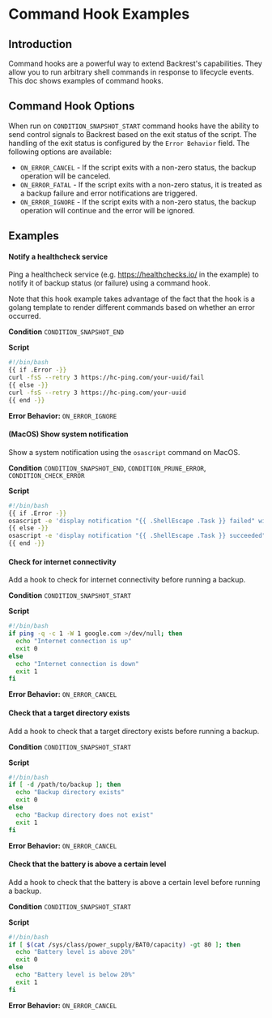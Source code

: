 # Command Hook Examples

## Introduction

Command hooks are a powerful way to extend Backrest's capabilities. They allow you to run arbitrary shell commands in response to lifecycle events. This doc shows examples of command hooks.

## Command Hook Options

When run on `CONDITION_SNAPSHOT_START` command hooks have the ability to send control signals to Backrest based on the exit status of the script. The handling of the exit status is configured by the `Error Behavior` field. The following options are available:

- `ON_ERROR_CANCEL` - If the script exits with a non-zero status, the backup operation will be canceled.
- `ON_ERROR_FATAL` - If the script exits with a non-zero status, it is treated as a backup failure and error notifications are triggered.
- `ON_ERROR_IGNORE` - If the script exits with a non-zero status, the backup operation will continue and the error will be ignored.

## Examples


#### Notify a healthcheck service

Ping a healthcheck service (e.g. https://healthchecks.io/ in the example) to notify it of backup status (or failure) using a command hook.

Note that this hook example takes advantage of the fact that the hook is a golang template to render different commands based on whether an error occurred.

**Condition** `CONDITION_SNAPSHOT_END`

**Script**

```bash
#!/bin/bash
{{ if .Error -}}
curl -fsS --retry 3 https://hc-ping.com/your-uuid/fail
{{ else -}}
curl -fsS --retry 3 https://hc-ping.com/your-uuid
{{ end -}}
```

**Error Behavior:** `ON_ERROR_IGNORE`

#### (MacOS) Show system notification

Show a system notification using the `osascript` command on MacOS.

**Condition** `CONDITION_SNAPSHOT_END`, `CONDITION_PRUNE_ERROR`, `CONDITION_CHECK_ERROR`

**Script**

```bash
#!/bin/bash
{{ if .Error -}}
osascript -e 'display notification "{{ .ShellEscape .Task }} failed" with title "Backrest"'
{{ else -}}
osascript -e 'display notification "{{ .ShellEscape .Task }} succeeded" with title "Backrest"'
{{ end -}}
```


#### Check for internet connectivity

Add a hook to check for internet connectivity before running a backup.

**Condition** `CONDITION_SNAPSHOT_START`

**Script**

```bash
#!/bin/bash
if ping -q -c 1 -W 1 google.com >/dev/null; then
  echo "Internet connection is up"
  exit 0
else
  echo "Internet connection is down"
  exit 1
fi
```

**Error Behavior:** `ON_ERROR_CANCEL`

#### Check that a target directory exists

Add a hook to check that a target directory exists before running a backup.

**Condition** `CONDITION_SNAPSHOT_START`

**Script**

```bash
#!/bin/bash
if [ -d /path/to/backup ]; then
  echo "Backup directory exists"
  exit 0
else
  echo "Backup directory does not exist"
  exit 1
fi
```

**Error Behavior:** `ON_ERROR_CANCEL`

#### Check that the battery is above a certain level

Add a hook to check that the battery is above a certain level before running a backup.

**Condition** `CONDITION_SNAPSHOT_START`

**Script**

```bash
#!/bin/bash
if [ $(cat /sys/class/power_supply/BAT0/capacity) -gt 80 ]; then
  echo "Battery level is above 20%"
  exit 0
else
  echo "Battery level is below 20%"
  exit 1
fi
```

**Error Behavior:** `ON_ERROR_CANCEL`
